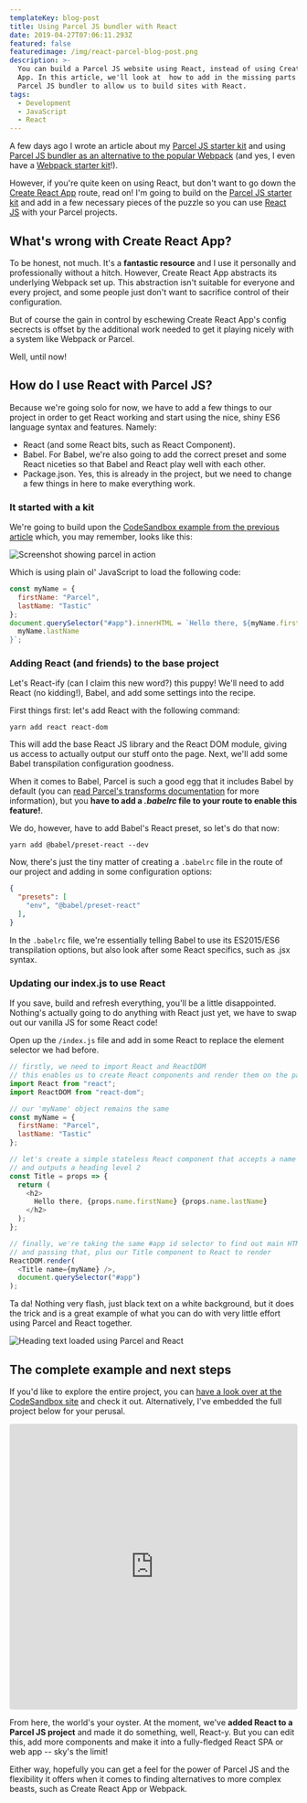 ```yaml
---
templateKey: blog-post
title: Using Parcel JS bundler with React
date: 2019-04-27T07:06:11.293Z
featured: false
featuredimage: /img/react-parcel-blog-post.png
description: >-
  You can build a Parcel JS website using React, instead of using Create React
  App. In this article, we'll look at  how to add in the missing parts of the
  Parcel JS bundler to allow us to build sites with React.
tags:
  - Development
  - JavaScript
  - React
---
```

A few days ago I wrote an article about my [Parcel JS starter kit](https://robkendal.co.uk/blog/2019-04-26-using-parcel-bundler-as-a-webpack-alternative/) and using [Parcel JS bundler as an alternative to the popular Webpack](https://robkendal.co.uk/blog/2019-04-26-using-parcel-bundler-as-a-webpack-alternative/) (and yes, I even have a [Webpack starter kit](https://robkendal.co.uk/blog/quick-start-javascript-projects-with-this-webpack-project-starter-kit/)!).

However, if you're quite keen on using React, but don't want to go down the [Create React App](https://facebook.github.io/create-react-app/) route, read on! I'm going to build on the [Parcel JS starter kit](https://robkendal.co.uk/blog/2019-04-26-using-parcel-bundler-as-a-webpack-alternative/) and add in a few necessary pieces of the puzzle so you can use [React JS](https://reactjs.org/) with your Parcel projects.

## What's wrong with Create React App?

To be honest, not much. It's a **fantastic resource** and I use it personally and professionally without a hitch. However, Create React App abstracts its underlying Webpack set up. This abstraction isn't suitable for everyone and every project, and some people just don't want to sacrifice control of their configuration. 

But of course the gain in control by eschewing Create React App's config secrects is offset by the additional work needed to get it playing nicely with a system like Webpack or Parcel. 

Well, until now!

## How do I use React with Parcel JS?

Because we're going solo for now, we have to add a few things to our project in order to get React working and start using the nice, shiny ES6 language syntax and features. Namely:

* React (and some React bits, such as React Component).
* Babel. For Babel, we're also going to add the correct preset and some React niceties so that Babel and React play well with each other.
* Package.json. Yes, this is already in the project, but we need to change a few things in here to make everything work.

### It started with a kit

We're going to build upon the [CodeSandbox example from the previous article](https://codesandbox.io/s/8z4vzk10p8?fontsize=14) which, you may remember, looks like this:

![Screenshot showing parcel in action](/img/screenshot_2019-04-27-codesandbox-1-.png "Screenshot of Parcel JS loading the text")

Which is using plain ol' JavaScript to load the following code:

```javascript
const myName = {
  firstName: "Parcel",
  lastName: "Tastic"
};
document.querySelector("#app").innerHTML = `Hello there, ${myName.firstName} ${
  myName.lastName
}`;
```

### Adding React (and friends) to the base project

Let's React-ify (can I claim this new word?) this puppy! We'll need to add React (no kidding!), Babel, and add some settings into the recipe.

First things first: let's add React with the following command:

```
yarn add react react-dom
```

This will add the base React JS library and the React DOM module, giving us access to actually output our stuff onto the page. Next, we'll add some Babel transpilation configuration goodness. 

When it comes to Babel, Parcel is such a good egg that it includes Babel by default (you can [read Parcel's transforms documentation](https://parceljs.org/transforms.html) for more information), but you **have to add a _.babelrc_ file to your route to enable this feature!**.

We do, however, have to add Babel's React preset, so let's do that now:

```
yarn add @babel/preset-react --dev
```

Now, there's just the tiny matter of creating a `.babelrc` file in the route of our project and adding in some configuration options:

```json
{
  "presets": [
    "env", "@babel/preset-react"
  ],
}
```

In the `.babelrc` file, we're essentially telling Babel to use its ES2015/ES6 transpilation options, but also look after some React specifics, such as .jsx syntax.

### Updating our index.js to use React

If you save, build and refresh everything, you'll be a little disappointed. Nothing's actually going to do anything with React just yet, we have to swap out our vanilla JS for some React code!

Open up the `/index.js` file and add in some React to replace the element selector we had before. 

```javascript
// firstly, we need to import React and ReactDOM
// this enables us to create React components and render them on the page
import React from "react";
import ReactDOM from "react-dom";

// our 'myName' object remains the same
const myName = {
  firstName: "Parcel",
  lastName: "Tastic"
};

// let's create a simple stateless React component that accepts a name object
// and outputs a heading level 2
const Title = props => {
  return (
    <h2>
      Hello there, {props.name.firstName} {props.name.lastName}
    </h2>
  );
};

// finally, we're taking the same #app id selector to find out main HTML element
// and passing that, plus our Title component to React to render
ReactDOM.render(
  <Title name={myName} />, 
  document.querySelector("#app")
);
```

Ta da! Nothing very flash, just black text on a white background, but it does the trick and is a great example of what you can do with very little effort using Parcel and React together.

![Heading text loaded using Parcel and React](/img/screenshot_2019-04-27-codesandbox.png "Heading text loaded using Parcel and React")

## The complete example and next steps

If you'd like to explore the entire project, you can [have a look over at the CodeSandbox site](https://codesandbox.io/s/w0410q1228?fontsize=14) and check it out. Alternatively, I've embedded the full project below for your perusal. 

<iframe src="https://codesandbox.io/embed/w0410q1228?fontsize=14" title="Parcel example using React from blog" style="width:100%; height:500px; border:0; border-radius: 4px; overflow:hidden;" sandbox="allow-modals allow-forms allow-popups allow-scripts allow-same-origin"></iframe>

From here, the world's your oyster. At the moment, we've **added React to a Parcel JS project** and made it do something, well, React-y. But you can edit this, add more components and make it into a fully-fledged React SPA or web app -- sky's the limit!

Either way, hopefully you can get a feel for the power of Parcel JS and the flexibility it offers when it comes to finding alternatives to more complex beasts, such as Create React App or Webpack.
